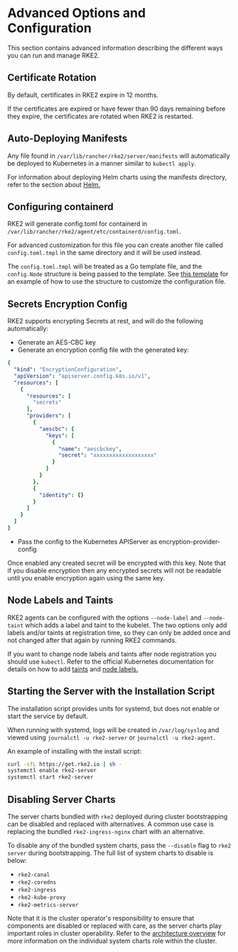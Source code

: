 # Advanced Options and Configuration

This section contains advanced information describing the different ways you can run and manage RKE2.

## Certificate Rotation

By default, certificates in RKE2 expire in 12 months.

If the certificates are expired or have fewer than 90 days remaining before they expire, the certificates are rotated when RKE2 is restarted.

## Auto-Deploying Manifests

Any file found in `/var/lib/rancher/rke2/server/manifests` will automatically be deployed to Kubernetes in a manner similar to `kubectl apply`.

For information about deploying Helm charts using the manifests directory, refer to the section about [Helm.](helm.md)

## Configuring containerd

RKE2 will generate config.toml for containerd in `/var/lib/rancher/rke2/agent/etc/containerd/config.toml`.

For advanced customization for this file you can create another file called `config.toml.tmpl` in the same directory and it will be used instead.

The `config.toml.tmpl` will be treated as a Go template file, and the `config.Node` structure is being passed to the template. See [this template](https://github.com/rancher/k3s/blob/master/pkg/agent/templates/templates.go#L16-L32) for an example of how to use the structure to customize the configuration file.

## Secrets Encryption Config
RKE2 supports encrypting Secrets at rest, and will do the following automatically:

- Generate an AES-CBC key
- Generate an encryption config file with the generated key:

```yaml
{
  "kind": "EncryptionConfiguration",
  "apiVersion": "apiserver.config.k8s.io/v1",
  "resources": [
    {
      "resources": [
        "secrets"
      ],
      "providers": [
        {
          "aescbc": {
            "keys": [
              {
                "name": "aescbckey",
                "secret": "xxxxxxxxxxxxxxxxxxx"
              }
            ]
          }
        },
        {
          "identity": {}
        }
      ]
    }
  ]
}
```

- Pass the config to the Kubernetes APIServer as encryption-provider-config

Once enabled any created secret will be encrypted with this key. Note that if you disable encryption then any encrypted secrets will not be readable until you enable encryption again using the same key.

## Node Labels and Taints

RKE2 agents can be configured with the options `--node-label` and `--node-taint` which adds a label and taint to the kubelet. The two options only add labels and/or taints at registration time, so they can only be added once and not changed after that again by running RKE2 commands.

If you want to change node labels and taints after node registration you should use `kubectl`. Refer to the official Kubernetes documentation for details on how to add [taints](https://kubernetes.io/docs/concepts/configuration/taint-and-toleration/) and [node labels.](https://kubernetes.io/docs/tasks/configure-pod-container/assign-pods-nodes/#add-a-label-to-a-node)

## Starting the Server with the Installation Script

The installation script provides units for systemd, but does not enable or start the service by default.

When running with systemd, logs will be created in `/var/log/syslog` and viewed using `journalctl -u rke2-server` or `journalctl -u rke2-agent`.

An example of installing with the install script:

```bash
curl -sfL https://get.rke2.io | sh -
systemctl enable rke2-server
systemctl start rke2-server
```

## Disabling Server Charts

The server charts bundled with `rke2` deployed during cluster bootstrapping can be disabled and replaced with alternatives.  A common use case is replacing the bundled `rke2-ingress-nginx` chart with an alternative.

To disable any of the bundled system charts, pass the `--disable` flag to `rke2 server` during bootstrapping.  The full list of system charts to disable is below:

* `rke2-canal`
* `rke2-coredns`
* `rke2-ingress`
* `rke2-kube-proxy`
* `rke2-metrics-server`

Note that it is the cluster operator's responsibility to ensure that components are disabled or replaced with care, as the server charts play important roles in cluster operability.  Refer to the [architecture overview](architecture/architecture.md#server-charts) for more information on the individual system charts role within the cluster.
